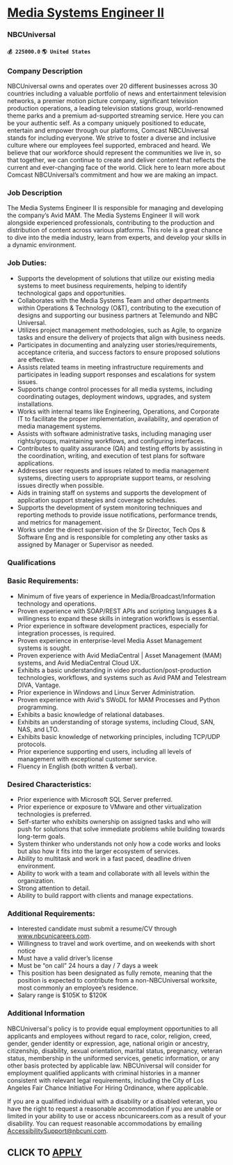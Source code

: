 # [Media Systems Engineer II](https://www.remotewlb.com/apply/media-systems-engineer-ii-82294)  
### NBCUniversal  
#### `💰 225000.0` `🌎 United States`  

### Company Description

NBCUniversal owns and operates over 20 different businesses across 30 countries including a valuable portfolio of news and entertainment television networks, a premier motion picture company, significant television production operations, a leading television stations group, world-renowned theme parks and a premium ad-supported streaming service. Here you can be your authentic self. As a company uniquely positioned to educate, entertain and empower through our platforms, Comcast NBCUniversal stands for including everyone. We strive to foster a diverse and inclusive culture where our employees feel supported, embraced and heard. We believe that our workforce should represent the communities we live in, so that together, we can continue to create and deliver content that reflects the current and ever-changing face of the world. Click here to learn more about Comcast NBCUniversal’s commitment and how we are making an impact.

### Job Description

The Media Systems Engineer II is responsible for managing and developing the company’s Avid MAM. The Media Systems Engineer II will work alongside experienced professionals, contributing to the production and distribution of content across various platforms. This role is a great chance to dive into the media industry, learn from experts, and develop your skills in a dynamic environment.

### Job Duties:

  * Supports the development of solutions that utilize our existing media systems to meet business requirements, helping to identify technological gaps and opportunities.
  * Collaborates with the Media Systems Team and other departments within Operations & Technology (O&T), contributing to the execution of designs and supporting our business partners at Telemundo and NBC Universal.
  * Utilizes project management methodologies, such as Agile, to organize tasks and ensure the delivery of projects that align with business needs.
  * Participates in documenting and analyzing user stories/requirements, acceptance criteria, and success factors to ensure proposed solutions are effective.
  * Assists related teams in meeting infrastructure requirements and participates in leading support responses and escalations for system issues.
  * Supports change control processes for all media systems, including coordinating outages, deployment windows, upgrades, and system installations.
  * Works with internal teams like Engineering, Operations, and Corporate IT to facilitate the proper implementation, availability, and operation of media management systems.
  * Assists with software administrative tasks, including managing user rights/groups, maintaining workflows, and configuring interfaces.
  * Contributes to quality assurance (QA) and testing efforts by assisting in the coordination, writing, and execution of test plans for software applications.
  * Addresses user requests and issues related to media management systems, directing users to appropriate support teams, or resolving issues directly when possible.
  * Aids in training staff on systems and supports the development of application support strategies and coverage schedules.
  * Supports the development of system monitoring techniques and reporting methods to provide issue notifications, performance trends, and metrics for management.
  * Works under the direct supervision of the Sr Director, Tech Ops & Software Eng and is responsible for completing any other tasks as assigned by Manager or Supervisor as needed.

### Qualifications

### Basic **Requirements:**

  * Minimum of five years of experience in Media/Broadcast/Information technology and operations.
  * Proven experience with SOAP/REST APIs and scripting languages & a willingness to expand these skills in integration workflows is essential.
  * Prior experience in software development practices, especially for integration processes, is required.
  * Proven experience in enterprise-level Media Asset Management systems is sought.
  * Proven experience with Avid MediaCentral | Asset Management (MAM) systems, and Avid MediaCentral Cloud UX.
  * Exhibits a basic understanding in video production/post-production technologies, workflows, and systems such as Avid PAM and Telestream DIVA, Vantage.
  * Prior experience in Windows and Linux Server Administration.
  * Proven experience with Avid's SWoDL for MAM Processes and Python programming.
  * Exhibits a basic knowledge of relational databases.
  * Exhibits an understanding of storage systems, including Cloud, SAN, NAS, and LTO.
  * Exhibits basic knowledge of networking principles, including TCP/UDP protocols.
  * Prior experience supporting end users, including all levels of management with exceptional customer service.
  * Fluency in English (both written & verbal).

### Desired Characteristics:

  * Prior experience with Microsoft SQL Server preferred.
  * Prior experience or exposure to VMware and other virtualization technologies is preferred.
  * Self-starter who exhibits ownership on assigned tasks and who will push for solutions that solve immediate problems while building towards long-term goals.
  * System thinker who understands not only how a code works and looks but also how it fits into the larger ecosystem of services.
  * Ability to multitask and work in a fast paced, deadline driven environment.
  * Ability to work with a team and collaborate with all levels within the organization.
  * Strong attention to detail.
  * Ability to build rapport with clients and manage expectations.

### Additional Requirements:

  * Interested candidate must submit a resume/CV through www.nbcunicareers.com.
  * Willingness to travel and work overtime, and on weekends with short notice
  * Must have a valid driver’s license
  * Must be “on call” 24 hours a day / 7 days a week
  * This position has been designated as fully remote, meaning that the position is expected to contribute from a non-NBCUniversal worksite, most commonly an employee’s residence.
  * Salary range is $105K to $120K

### Additional Information

NBCUniversal's policy is to provide equal employment opportunities to all applicants and employees without regard to race, color, religion, creed, gender, gender identity or expression, age, national origin or ancestry, citizenship, disability, sexual orientation, marital status, pregnancy, veteran status, membership in the uniformed services, genetic information, or any other basis protected by applicable law. NBCUniversal will consider for employment qualified applicants with criminal histories in a manner consistent with relevant legal requirements, including the City of Los Angeles Fair Chance Initiative For Hiring Ordinance, where applicable.

If you are a qualified individual with a disability or a disabled veteran, you have the right to request a reasonable accommodation if you are unable or limited in your ability to use or access nbcunicareers.com as a result of your disability. You can request reasonable accommodations by emailing AccessibilitySupport@nbcuni.com.

  
## CLICK TO [APPLY](https://www.remotewlb.com/apply/media-systems-engineer-ii-82294)

